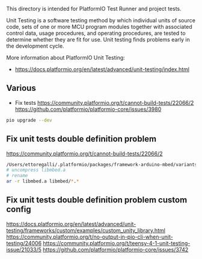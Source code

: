 
This directory is intended for PlatformIO Test Runner and project tests.

Unit Testing is a software testing method by which individual units of
source code, sets of one or more MCU program modules together with associated
control data, usage procedures, and operating procedures, are tested to
determine whether they are fit for use. Unit testing finds problems early
in the development cycle.

More information about PlatformIO Unit Testing:

- <https://docs.platformio.org/en/latest/advanced/unit-testing/index.html>

## Various

- Fix tests
<https://community.platformio.org/t/cannot-build-tests/22066/2>
<https://github.com/platformio/platformio-core/issues/3980>

```bash
pio upgrade --dev
```

## Fix unit tests double definition problem

<https://community.platformio.org/t/cannot-build-tests/22066/2>

```bash
/Users/ettoregalli/.platformio/packages/framework-arduino-mbed/variants/RASPBERRY_PI_PICO/libs
# uncompress libmbed.a
# rename 
ar -r libmbed.a libmbed/*.*
```

## Fix unit tests double definition problem custom config

<https://docs.platformio.org/en/latest/advanced/unit-testing/frameworks/custom/examples/custom_unity_library.html>
<https://community.platformio.org/t/no-output-in-pio-cli-when-unit-testing/24006>
<https://community.platformio.org/t/teensy-4-1-unit-testing-issue/21033/5>
<https://github.com/platformio/platformio-core/issues/3742>
